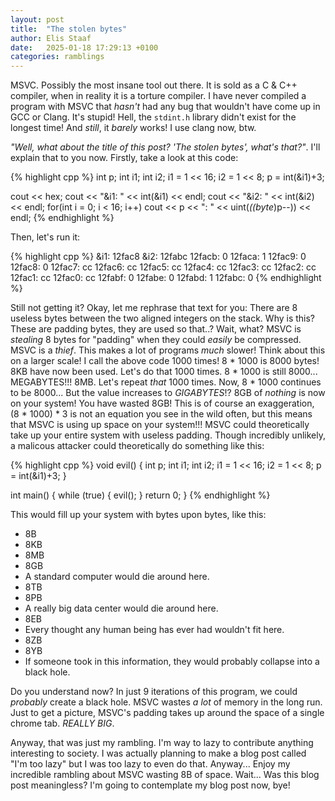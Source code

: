 ```yaml
---
layout: post
title:  "The stolen bytes"
author: Elis Staaf
date:   2025-01-18 17:29:13 +0100
categories: ramblings
---
```


MSVC. Possibly the most insane tool out there. It is sold as a C & C++ compiler,
when in reality it is a torture compiler. I have never compiled a program with MSVC
that *hasn't* had any bug that wouldn't have come up in GCC or Clang. It's stupid!
Hell, the ``stdint.h`` library didn't exist for the longest time! And *still*, it
*barely* works! I use clang now, btw.

*"Well, what about the title of this post? 'The stolen bytes', what's that?"*.
I'll explain that to you now. Firstly, take a look at this code:

{% highlight cpp %}
int p;
int i1;
int i2;
i1 = 1 << 16;
i2 = 1 << 8;
p = int(&i1)+3;

cout << hex;
cout << "&i1: " << int(&i1) << endl;
cout << "&i2: " << int(&i2) << endl;
for(int i = 0; i < 16; i++)
  cout << p << ": " << uint(*((byte*)p--)) << endl;
{% endhighlight %}

Then, let's run it:

{% highlight cpp %}
&i1: 12fac8
&i2: 12fabc
12facb: 0
12faca: 1
12fac9: 0
12fac8: 0
12fac7: cc
12fac6: cc
12fac5: cc
12fac4: cc
12fac3: cc
12fac2: cc
12fac1: cc
12fac0: cc
12fabf: 0
12fabe: 0
12fabd: 1
12fabc: 0
{% endhighlight %}

Still not getting it? Okay, let me rephrase that text for you: There are 8 useless bytes between the two
aligned integers on the stack. Why is this? These are padding bytes, they are used so that..? Wait, what?
MSVC is *stealing* 8 bytes for "padding" when they could *easily* be compressed. MSVC is a *thief*.
This makes a lot of programs *much* slower! Think about this on a larger scale! I call the above
code 1000 times! 8 * 1000 is 8000 bytes! 8KB have now been used. Let's do that 1000 times.
8 * 1000 is still 8000... MEGABYTES!!! 8MB. Let's repeat *that* 1000 times. Now, 8 * 1000
continues to be 8000... But the value increases to *GIGABYTES*!? 8GB of *nothing* is now
on your system! You have wasted 8GB! This is of course an exaggeration, (8 * 1000) * 3
is not an equation you see in the wild often, but this means that MSVC is using up
space on your system!!! MSVC could theoretically take up your entire system with
useless padding. Though incredibly unlikely, a malicous attacker could
theoretically do something like this:

{% highlight cpp %}
void evil() {
    int p;
    int i1;
    int i2;
    i1 = 1 << 16;
    i2 = 1 << 8;
    p = int(&i1)+3;
}

int main() {
    while (true) {
        evil();
    }
    return 0;
}
{% endhighlight %}

This would fill up your system with bytes upon bytes, like this:
- 8B
- 8KB
- 8MB
- 8GB
- A standard computer would die around here.
- 8TB
- 8PB
- A really big data center would die around here.
- 8EB
- Every thought any human being has ever had wouldn't fit here.
- 8ZB
- 8YB
- If someone took in this information, they would probably collapse
  into a black hole.

Do you understand now? In just 9 iterations of this program, we could
*probably* create a black hole. MSVC wastes *a lot* of memory in the
long run. Just to get a picture, MSVC's padding takes up
around the space of a single chrome tab. *REALLY BIG*.

Anyway, that was just my rambling. I'm way to lazy to contribute
anything interesting to society. I was actually planning to make
a blog post called "I'm too lazy" but I was too lazy to even
do that. Anyway... Enjoy my incredible rambling about MSVC
wasting 8B of space. Wait... Was this blog post meaningless?
I'm going to contemplate my blog post now, bye!
